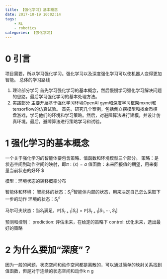 ```yaml
---
title: 【强化学习】基本概念
date: 2017-10-19 10:02:14
tags:
    - RL
    - robotics
categories: 【强化学习】
---
```

# 0 引言
项目需要，所以学习强化学习。强化学习以及深度强化学习可以使机器人变得更加智能。
总体的学习路线
1. 理论部分学习
首先学习强化学习的基本概念，然后慢慢学习强化学习解决问题的思路，最后学习强化学习的基本处理方法。
2. 实践部分
主要开展基于强化学习环境OpenAI gym和深度学习框架mxnet和tensorflow的仿真试验。
首先，研究几个案例，包括倒立摆模型和找金币棋盘游戏，学习他们的环境和学习策略。然后，对避障算法进行建模，并设计仿真环境。最后，避障算法进行策略学习和试验。

<!--more-->
# 1 强化学习的基本概念
一个关于强化学习的智能体要包含策略、值函数和环境模型三个部分。
策略：是状态空间到动作空间的映射，即$\pi:(x)=a$
值函数：未来回报值的期望，用来衡量当前状态的好坏 $

模型：环境状态的转移概率分布

智能体和环境：
智能体的状态：$S^{a}_{t}$智能体内部的状态，用来决定自己怎么采取下一步的动作
环境的状态：$S^{e}_{t}$

马尔可夫状态：当$S_{t}$满足，$\mathbb{P}[S_{t+1}|S_{t}]=\mathbb{P}[S_{t+1}|S_{1},\cdots,S_{t}]$


预测和控制：
prediction: 评估未来，在给定的策略下
control: 优化未来，选出最好的策略

# 2 为什么要加“深度”？

因为一般的问题，状态空间和动作空间都是离散的，可以通过简单的映射关系找到值函数，但是对于连续的状态空间和动作k n g


